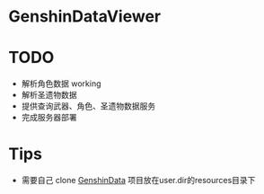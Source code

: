 # GenshinDataViewer

# TODO
* 解析角色数据 working
* 解析圣遗物数据
* 提供查询武器、角色、圣遗物数据服务
* 完成服务器部署
# Tips
* 需要自己 clone [GenshinData](https://github.com/Dimbreath/GenshinData) 项目放在user.dir的resources目录下